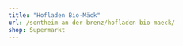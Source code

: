 ```yaml
---
title: "Hofladen Bio-Mäck"
url: /sontheim-an-der-brenz/hofladen-bio-maeck/
shop: Supermarkt
---
```

